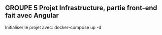 ## GROUPE 5 Projet Infrastructure, partie front-end fait avec Angular

Initialiser le projet avec: docker-compose up -d



